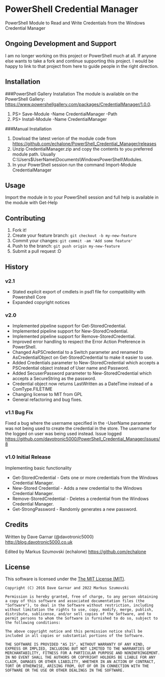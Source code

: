 # PowerShell Credential Manager
PowerShell Module to Read and Write Credentials from the Windows Credential Manager

## Ongoing Development and Support
I am no longer working on this project or PowerShell much at all.  If anyone else wants to take a fork and continue supporting this project. I would be happy to link to that project from here to guide people in the right direction.

## Installation
###PowerShell Gallery Installation
The module is available on the PowerShell Gallery: https://www.powershellgallery.com/packages/CredentialManager/1.0.0.

1. PS> Save-Module -Name CredentialManager -Path <path>
2. PS> Install-Module -Name CredentialManager

###Manual Installation

1. Dowload the latest verion of the module code from https://github.com/echalone/PowerShell_Credential_Manager/releases
2. Unzip CredentialManager.zip and copy the contents to you preferred module path. Usually C:\Users\$UserName\Documents\WindowsPowerShell\Modules.
3. In your PowerShell session run the command Import-Module CredentialManager

## Usage

Import the module in to your PowerShell session and full help is available in the module with Get-Help

## Contributing

1. Fork it!
2. Create your feature branch: `git checkout -b my-new-feature`
3. Commit your changes: `git commit -am 'Add some feature'`
4. Push to the branch: `git push origin my-new-feature`
5. Submit a pull request :D

## History

### v2.1
- Stated explicit export of cmdlets in psd1 file for compatibility with Powershell Core
- Expanded copyright notices

### v2.0
- Implemented pipeline support for Get-StoredCredential.
- Implemented pipeline support for New-StoredCredential.
- Implemented pipeline support for Remove-StoredCredential.
- Improved error handling to respect the Error Action Preference in PowerShell.
- Changed AsPSCredential to a Switch parameter and renamed to AsCredentialObject on Get-StoredCredential to make it easier to use.
- Added Credentials parameter to New-StoredCredential which accepts a PSCredential object instead of User name and Password.
- Added SecuserPassword parameter to New-StoredCredential which accepts a SecureString as the password.
- Credential object now returns LastWritten as a DateTime instead of a ComType.FILETIME
- Changing license to MIT from GPL
- General refactoring and bug fixes. 

### v1.1 Bug Fix
Fixed a bug where the username specified in the -UserName parameter was not being used to create the credential in the store. The username for the logged on user was being used instead. Issue logged https://github.com/davotronic5000/PowerShell_Credential_Manager/issues/8


### v1.0 Initial Release
Implementing basic functionality
- Get-StoredCredential - Gets one or more credentials from the Windows Credential Manager.
- New-Stored Credential - Adds a new credential to the Windows Credential Manager.
- Remove-StoredCredential - Deletes a credential from the Windows Credential Manager.
- Get-StrongPassword - Randomly generates a new password.

## Credits

Written by Dave Garnar (@davotronic5000)
http://blog.davotronic5000.co.uk

Edited by Markus Szumovski (echalone)
https://github.com/echalone

## License


This software is licensed under the [The MIT License (MIT)](http://opensource.org/licenses/MIT).

	Copyright (C) 2016 Dave Garnar and 2022 Markus Szumovski

	Permission is hereby granted, free of charge, to any person obtaining a copy of this software and associated documentation files (the "Software"), to deal in the Software without restriction, including without limitation the rights to use, copy, modify, merge, publish, distribute, sublicense, and/or sell copies of the Software, and to permit persons to whom the Software is furnished to do so, subject to the following conditions:

	The above copyright notice and this permission notice shall be included in all copies or substantial portions of the Software.

	THE SOFTWARE IS PROVIDED "AS IS", WITHOUT WARRANTY OF ANY KIND, EXPRESS OR IMPLIED, INCLUDING BUT NOT LIMITED TO THE WARRANTIES OF MERCHANTABILITY, FITNESS FOR A PARTICULAR PURPOSE AND NONINFRINGEMENT. IN NO EVENT SHALL THE AUTHORS OR COPYRIGHT HOLDERS BE LIABLE FOR ANY CLAIM, DAMAGES OR OTHER LIABILITY, WHETHER IN AN ACTION OF CONTRACT, TORT OR OTHERWISE, ARISING FROM, OUT OF OR IN CONNECTION WITH THE SOFTWARE OR THE USE OR OTHER DEALINGS IN THE SOFTWARE.
